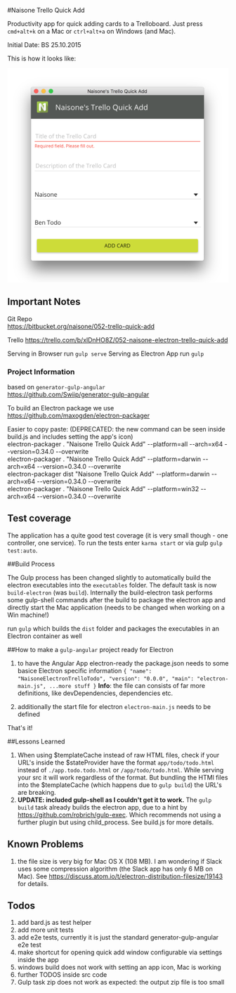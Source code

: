 #Naisone Trello Quick Add

Productivity app for quick adding cards to a Trelloboard. 
Just press  `cmd+alt+k` on a Mac or `ctrl+alt+a` on Windows (and Mac).

Initial Date: BS 25.10.2015

This is how it looks like:

![Naisone Trello Quick Add](https://github.com/bensinther/naisone-trello-quick-add/blob/master/Naisone.Trello.Quick.Add.Screenshot.png)

## Important Notes
Git Repo   
https://bitbucket.org/naisone/052-trello-quick-add

Trello
https://trello.com/b/xlDnHO8Z/052-naisone-electron-trello-quick-add

Serving in Browser run `gulp serve`
Serving as Electron App run `gulp`

### Project Information

based on `generator-gulp-angular`  
https://github.com/Swiip/generator-gulp-angular

To build an Electron package we use https://github.com/maxogden/electron-packager  
   
Easier to copy paste: (DEPRECATED: the new command can be seen inside build.js and includes setting the app's icon)  
 electron-packager . "Naisone Trello Quick Add" --platform=all --arch=x64 --version=0.34.0 --overwrite  
 electron-packager . "Naisone Trello Quick Add" --platform=darwin --arch=x64 --version=0.34.0 --overwrite  
 electron-packager dist "Naisone Trello Quick Add" --platform=darwin --arch=x64 --version=0.34.0 --overwrite  
 electron-packager . "Naisone Trello Quick Add" --platform=win32 --arch=x64 --version=0.34.0 --overwrite  

## Test coverage
The application has a quite good test coverage (it is very small though - one controller, one service). To run the tests enter `karma start` or via gulp `gulp test:auto`.

##Build Process

The Gulp process has been changed slightly to automatically build the electron executables into the `executables` folder. The default task is now `build-electron` 
 (was `build`). Internally the build-electron task performs some gulp-shell commands after the build to package the electron app and directly start the Mac application (needs to be changed when working on a Win machine!) 

run `gulp` which builds the `dist` folder and packages the executables in an Electron container as well

##How to make a `gulp-angular` project ready for Electron
1. to have the Angular App electron-ready the package.json needs to some basice Electron specific information 
  `{
    "name": "NaisoneElectronTrelloTodo",
    "version": "0.0.0",
    "main": "electron-main.js",
    ...more stuff
  }`
  **Info**: the file can consists of far more definitions, like devDependencies, dependencies etc.
  
2. additionally the start file for electron `electron-main.js` needs to be defined  

That's it!

##Lessons Learned
1. When using $templateCache instead of raw HTML files, check if your URL's inside the $stateProvider have the format `app/todo/todo.html` instead of `./app.todo.todo.html` or `/app/todo/todo.html`. While serving your src it will work regardless of the format. But bundling the HTMl files into the $templateCache (which happens due to `gulp build`) the URL's are breaking.
2. **UPDATE: included gulp-shell as I couldn't get it to work.** The `gulp build` task already builds the electron app, due to a hint by https://github.com/robrich/gulp-exec. Which recommends not using a further plugin but using child_process. See build.js for more details. 

## Known Problems
1. the file size is very big for Mac OS X (108 MB). I am wondering if Slack uses some compression algorithm (the Slack app has only 6 MB on Mac). See https://discuss.atom.io/t/electron-distribution-filesize/19143 for details.

## Todos
1. add bard.js as test helper
2. add more unit tests
3. add e2e tests, currently it is just the standard generator-gulp-angular e2e test
4. make shortcut for opening quick add window configurable via settings inside the app
5. windows build does not work with setting an app icon, Mac is working
6. further TODOS inside src code
7. Gulp task zip does not work as expected: the output zip file is too small
